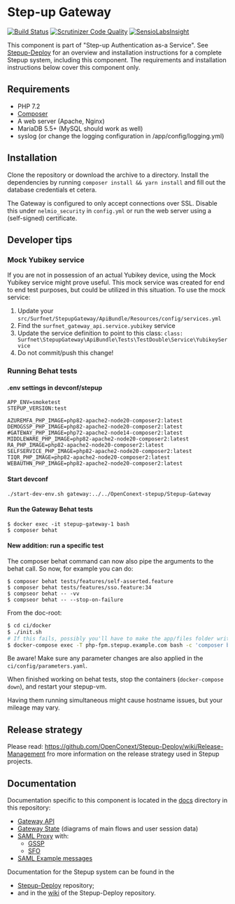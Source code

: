 Step-up Gateway
===============

[![Build Status](https://github.com/OpenConext/Stepup-Gateway/workflows/test-integration/badge.svg)](https://travis-ci.org/OpenConext/Stepup-Gateway) [![Scrutinizer Code Quality](https://scrutinizer-ci.com/g/OpenConext/Stepup-Gateway/badges/quality-score.png?b=develop)](https://scrutinizer-ci.com/g/OpenConext/Stepup-Gateway/?branch=develop) [![SensioLabsInsight](https://insight.sensiolabs.com/projects/6204fffb-6333-4f78-9620-5a5bb09dfab2/mini.png)](https://insight.sensiolabs.com/projects/6204fffb-6333-4f78-9620-5a5bb09dfab2)

This component is part of "Step-up Authentication as-a Service". See [Stepup-Deploy](https://github.com/OpenConext/Stepup-Deploy) for an overview and installation instructions for a complete Stepup system, including this component. The requirements and installation instructions below cover this component only.

## Requirements

 * PHP 7.2
 * [Composer](https://getcomposer.org/)
 * A web server (Apache, Nginx)
 * MariaDB 5.5+ (MySQL should work as well)
 * syslog (or change the logging configuration in /app/config/logging.yml)

## Installation

Clone the repository or download the archive to a directory. Install the dependencies by running `composer install && yarn install` and fill out the database credentials et cetera.

The Gateway is configured to only accept connections over SSL. Disable this under `nelmio_security` in `config.yml` or run the web server using a (self-signed) certificate.

## Developer tips

### Mock Yubikey service
If you are not in possession of an actual Yubikey device, using the Mock Yubikey service might prove useful. This
mock service was created for end to end test purposes, but could be utilized in this situation. To use the mock service:

1. Update your `src/Surfnet/StepupGateway/ApiBundle/Resources/config/services.yml`
2. Find the `surfnet_gateway_api.service.yubikey` service
3. Update the service definition to point to this class: `class: Surfnet\StepupGateway\ApiBundle\Tests\TestDouble\Service\YubikeyService` 
4. Do not commit/push this change!

### Running Behat tests
#### .env settings in devconf/stepup

```
APP_ENV=smoketest
STEPUP_VERSION:test

AZUREMFA_PHP_IMAGE=php82-apache2-node20-composer2:latest
DEMOGSSP_PHP_IMAGE=php82-apache2-node20-composer2:latest
#GATEWAY_PHP_IMAGE=php72-apache2-node14-composer2:latest
MIDDLEWARE_PHP_IMAGE=php82-apache2-node20-composer2:latest
RA_PHP_IMAGE=php82-apache2-node20-composer2:latest
SELFSERVICE_PHP_IMAGE=php82-apache2-node20-composer2:latest
TIQR_PHP_IMAGE=php82-apache2-node20-composer2:latest
WEBAUTHN_PHP_IMAGE=php82-apache2-node20-composer2:latest
```

#### Start devconf

`./start-dev-env.sh gateway:../../OpenConext-stepup/Stepup-Gateway`

#### Run the Gateway Behat tests

```
$ docker exec -it stepup-gateway-1 bash
$ composer behat
```            

#### New addition: run a specific test

The composer behat command can now also pipe the arguments to the behat call. So now, for example you can do:

```
$ composer behat tests/features/self-asserted.feature
$ composer behat tests/features/sso.feature:34
$ compseor behat -- -vv
$ compseor behat -- --stop-on-failure
```

From the doc-root:
```bash
$ cd ci/docker
$ ./init.sh
# If this fails, possibly you'll have to make the app/files folder writable for your docker user
$ docker-compose exec -T php-fpm.stepup.example.com bash -c 'composer behat'
```

Be aware! Make sure any parameter changes are also applied in the `ci/config/parameters.yaml`.

When finished working on behat tests, stop the containers (`docker-compose down`), and restart your stepup-vm.

Having them running simultaneous might cause hostname issues, but your mileage may vary.

## Release strategy
Please read: https://github.com/OpenConext/Stepup-Deploy/wiki/Release-Management fro more information on the release strategy used in Stepup projects.

## Documentation

Documentation specific to this component is located in the [docs](./docs) directory in this repository:
- [Gateway API](./docs/GatewayAPI.md)
- [Gateway State](./docs/GatewayState.md) (diagrams of main flows and user session data)
- [SAML Proxy](./docs/SAMLProxy.md) with:
  - [GSSP](./docs/GSSP.md)
  - [SFO](./docs/SFO.md)
- [SAML Example messages](./docs/ExampleSAMLMessages.md)

Documentation for the Stepup system can be found in the
- [Stepup-Deploy](https://github.com/OpenConext/Stepup-Deploy) repository;
- and in the [wiki](https://github.com/OpenConext/Stepup-Deploy/wiki) of the Stepup-Deploy repository.
